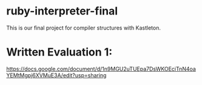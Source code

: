 # ruby-interpreter-final
This is our final project for compiler structures with Kastleton.

# Written Evaluation 1:
https://docs.google.com/document/d/1n9MGU2uTUEpa7DsWKOEciTnN4oaYEMtMgpj6XVMuE3A/edit?usp=sharing
